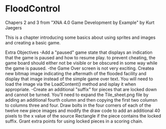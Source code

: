 # FloodControl
Chapers 2 and 3 from "XNA 4.0 Game Development by Example" by Kurt Jaegers

This is a chapter introducing some basics about using sprites and images and creating a basic game.

Extra Objectives
-Add a "paused" game state that displays an indication that the game is paused and how to resume play. to prevent cheating, the game board should either not be visible or be obscured in some way while the game is paused.
-the Game Over screen is not very exciting. Createa  new bitmap image indicating the aftermath of the flooded facility and display that image instead of the simple game over text. You will need to load the image via the LoadContent() method and isplay it when appropriate.
-Create an additional "suffix" for pieces that are locked down and cannot be turned. You'll need to expand the Tile_sheet.png file by adding an additional fourth column and then copying the first two columsn to columns three and four. Draw bolts in the four corners of each of the twelve new piece images and modify the draw code to add an additional 40 pixels to the x value of the source Rectangle if the piece contains the locked suffix. Grant extra points for using locked pieces in a scoring chain.
